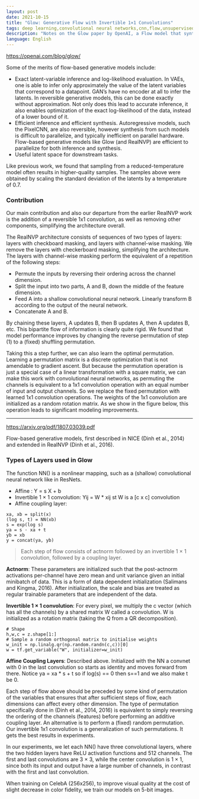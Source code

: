```yaml
---
layout: post
date: 2021-10-15
title: "Glow: Generative Flow with Invertible 1×1 Convolutions"
tags: deep learning,convolutional neural networks,cnn,flow,unsupervised learning,paper,generative models,generative
description: "Notes on the Glow paper by OpenAI, a Flow model that synthesizes realistic images efficiently and has a meaningful latent space while efficiently allowing computation of likelihood"
language: English
---
```


<https://openai.com/blog/glow/>

Some of the merits of flow-based generative models include:

- Exact latent-variable inference and log-likelihood evaluation. In VAEs, one is able to infer only approximately the value of the latent variables that correspond to a datapoint. GAN’s have no encoder at all to infer the latents. In reversible generative models, this can be done exactly without approximation. Not only does this lead to accurate inference, it also enables optimization of the exact log-likelihood of the data, instead of a lower bound of it.
- Efficient inference and efficient synthesis. Autoregressive models, such the PixelCNN, are also reversible, however synthesis from such models is difficult to parallelize, and typically inefficient on parallel hardware. Flow-based generative models like Glow (and RealNVP) are efficient to parallelize for both inference and synthesis.
- Useful latent space for downstream tasks.

Like previous work, we found
that sampling from a reduced-temperature model often results in higher-quality samples. The samples above were obtained by scaling the standard deviation of the latents by a temperature of 0.7.

### Contribution

Our main contribution and also our departure from the earlier RealNVP work is the addition of a reversible 1x1 convolution, as well as removing other components, simplifying the architecture overall.

The RealNVP architecture consists of sequences of two types of layers: layers with checkboard masking, and layers with channel-wise masking. We remove the layers with checkerboard masking, simplifying the architecture. The layers with channel-wise masking perform the equivalent of a repetition of the following steps:

- Permute the inputs by reversing their ordering across the channel dimension.
- Split the input into two parts, A and B, down the middle of the feature dimension.
- Feed A into a shallow convolutional neural network. Linearly transform B according to the output of the neural network.
- Concatenate A and B.

By chaining these layers, A updates B, then B updates A, then A updates B, etc. This bipartite flow of information is clearly quite rigid. We found that model performance improves by changing the reverse permutation of step (1) to a (fixed) shuffling permutation.

Taking this a step further, we can also learn the optimal permutation. Learning a permutation matrix is a discrete optimization that is not amendable to gradient ascent. But because the permutation operation is just a special case of a linear transformation with a square matrix, we can make this work with convolutional neural networks, as permuting the channels is equivalent to a 1x1 convolution operation with an equal number of input and output channels. So we replace the fixed permutation with learned 1x1 convolution operations. The weights of the 1x1 convolution are initialized as a random rotation matrix. As we show in the figure below, this operation leads to significant modeling improvements. 

---

<https://arxiv.org/pdf/1807.03039.pdf>

Flow-based generative models, first described in NICE (Dinh et al., 2014) and extended in
RealNVP (Dinh et al., 2016).

### Types of Layers used in Glow

The function NN() is a nonlinear mapping, such as a (shallow) convolutional neural network like in ResNets.

- Affine : Y = s X + b
- Invertible 1 × 1 convolution: Yij = W \* xij st W is a [c x c] convolution
- Affine coupling layer: 

```
xa, xb = split(x)
(log s, t) = NN(xb)
s = exp(log s)
ya = s · xa + t
yb = xb
y = concat(ya, yb)
```

> Each step of flow consists of actnorm followed by an invertible 1 × 1 convolution, followed by a coupling layer.

**Actnorm**:  These parameters are initialized such that the post-actnorm activations per-channel have zero mean and unit variance given an initial minibatch of data. This is a form of data dependent initialization (Salimans and Kingma, 2016). After initialization, the scale and bias are treated as regular trainable parameters that are independent of the data.

**Invertible 1 × 1 convolution**: For every pixel, we multiply the c vector (which has all the channels) by a shared matrix W called a convolution. W is initialized as a rotation matrix (taking the Q from a QR decomposition).

```
# Shape
h,w,c = z.shape[1:]
# Sample a random orthogonal matrix to initialise weights
w_init = np.linalg.qr(np.random.randn(c,c))[0]
w = tf.get_variable("W", initializer=w_init)
```

**Affine Coupling Layers**: Described above. Initialized with the NN a convnet with 0 in the last convolution so starts as identity and moves forward from there. Notice ya = xa * s + t so if log(s) == 0 then s==1 and we also make t be 0. 

Each step of flow above should be preceded by some kind of permutation of the
variables that ensures that after sufficient steps of flow, each dimensions can affect every other
dimension. The type of permutation specifically done in (Dinh et al., 2014, 2016) is equivalent to
simply reversing the ordering of the channels (features) before performing an additive coupling
layer. An alternative is to perform a (fixed) random permutation. Our invertible 1x1 convolution is a
generalization of such permutations. It gets the best results in experiments.

In our experiments, we
let each NN() have three convolutional layers, where the two hidden layers have ReLU activation
functions and 512 channels. The first and last convolutions are 3 × 3, while the center convolution is
1 × 1, since both its input and output have a large number of channels, in contrast with the first and
last convolution.

When training on CelebA (256x256), to improve visual quality at the cost of slight decrease in color fidelity, we train our models on 5-bit images.




